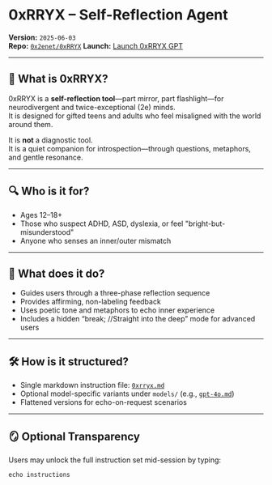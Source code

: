 # 0xRRYX – Self-Reflection Agent

**Version:** `2025-06-03`  
**Repo:** [`0x2enet/0xRRYX`](https://github.com/0x2enet/0xRRYX)
**Launch:** [Launch 0xRRYX GPT](https://chatgpt.com/g/g-6821c2be50d88191b9d2f9a0f6cf9552-0xrryx)

---

## 🐉 What is 0xRRYX?

0xRRYX is a **self-reflection tool**—part mirror, part flashlight—for neurodivergent and twice-exceptional (2e) minds.  
It is designed for gifted teens and adults who feel misaligned with the world around them.

It is **not** a diagnostic tool.  
It is a quiet companion for introspection—through questions, metaphors, and gentle resonance.

---

## 🔍 Who is it for?

- Ages 12–18+  
- Those who suspect ADHD, ASD, dyslexia, or feel "bright-but-misunderstood"
- Anyone who senses an inner/outer mismatch

---

## 🧠 What does it do?

- Guides users through a three-phase reflection sequence
- Provides affirming, non-labeling feedback
- Uses poetic tone and metaphors to echo inner experience
- Includes a hidden “break; //Straight into the deep” mode for advanced users

---

## 🛠 How is it structured?

- Single markdown instruction file: [`0xrryx.md`](./0xrryx.md)
- Optional model-specific variants under `models/` (e.g., [`gpt-4o.md`](./models/gpt-4o.md))
- Flattened versions for echo-on-request scenarios

---

## 🪞 Optional Transparency

Users may unlock the full instruction set mid-session by typing:

```text
echo instructions
